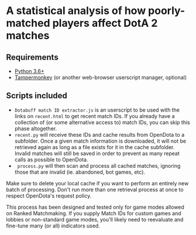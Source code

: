 # A statistical analysis of how poorly-matched players affect DotA 2 matches

## Requirements

* [Python 3.6+](https://www.python.org)
* [Tampermonkey](https://tampermonkey.net/) (or another web-browser userscript manager, optional)


## Scripts included

* `Dotabuff match ID extractor.js` is an userscript to be used with the links on `recent.html` to get recent match IDs. If you already have a collection of (or some alternative access to) match IDs, you can skip this phase altogether.
* `recent.py` will receive these IDs and cache results from OpenDota to a subfolder. Once a given match information is downloaded, it will not be retrieved again as long as a file exists for it in the cache subfolder. Invalid matches will still be saved in order to prevent as many repeat calls as possible to OpenDota.
* ` process.py` will then scan and process all cached matches, ignoring those that are invalid (ie. abandoned, bot games, etc).

Make sure to delete your local cache if you want to perform an entirely new batch of processing. Don't run more than one retrieval process at once to respect OpenDota's request policy.

This process has been designed and tested only for game modes allowed on Ranked Matchmaking. If you supply Match IDs for custom games and lobbies or non-standard game modes, you'll likely need to reevaluate and fine-tune many (or all) indicators used.
